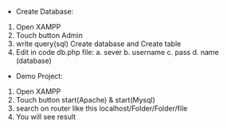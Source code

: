 + Create Database:
1. Open XAMPP
2. Touch button Admin
3. write query(sql) Create database and Create table
4. Edit in code db.php file:
  a. sever
  b. username
  c. pass
  d. name (database)

+ Demo Project:
1. Open XAMPP
2. Touch button start(Apache) & start(Mysql)
3. search on router like this localhost/Folder/Folder/file
4. You will see result
